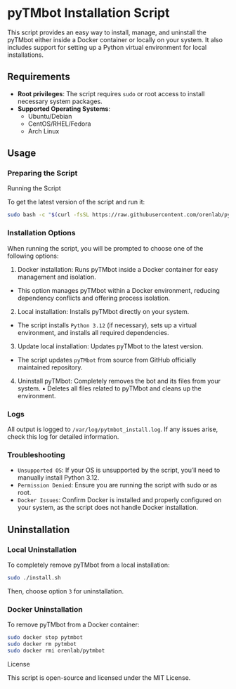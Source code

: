 # pyTMbot Installation Script

This script provides an easy way to install, manage, and uninstall the pyTMbot either inside a Docker container or
locally on your system. It also includes support for setting up a Python virtual environment for local installations.

## Requirements

- **Root privileges**: The script requires `sudo` or root access to install necessary system packages.
- **Supported Operating Systems**:
    - Ubuntu/Debian
    - CentOS/RHEL/Fedora
    - Arch Linux

## Usage

### Preparing the Script

Running the Script

To get the latest version of the script and run it:

```bash
sudo bash -c "$(curl -fsSL https://raw.githubusercontent.com/orenlab/pytmbot/refs/heads/master/tools/install.sh)"
```

### Installation Options

When running the script, you will be prompted to choose one of the following options:

1. Docker installation: Runs pyTMbot inside a Docker container for easy management and isolation.

- This option manages pyTMbot within a Docker environment, reducing dependency conflicts and offering process
  isolation.

2. Local installation: Installs pyTMbot directly on your system.

- The script installs `Python 3.12` (if necessary), sets up a virtual environment, and installs all required
  dependencies.

3. Update local installation: Updates pyTMbot to the latest version.

- The script updates `pyTMbot` from source from GitHub officially maintained repository.

4. Uninstall pyTMbot: Completely removes the bot and its files from your system.
   • Deletes all files related to pyTMbot and cleans up the environment.

### Logs

All output is logged to `/var/log/pytmbot_install.log`. If any issues arise, check this log for detailed information.

### Troubleshooting

- `Unsupported OS`: If your OS is unsupported by the script, you’ll need to manually install Python 3.12.
- `Permission Denied`: Ensure you are running the script with sudo or as root.
- `Docker Issues`: Confirm Docker is installed and properly configured on your system, as the script does not handle
  Docker installation.

## Uninstallation

### Local Uninstallation

To completely remove pyTMbot from a local installation:

```bash
sudo ./install.sh
```

Then, choose option `3` for uninstallation.

### Docker Uninstallation

To remove pyTMbot from a Docker container:

```bash
sudo docker stop pytmbot
sudo docker rm pytmbot
sudo docker rmi orenlab/pytmbot
```

License

This script is open-source and licensed under the MIT License.